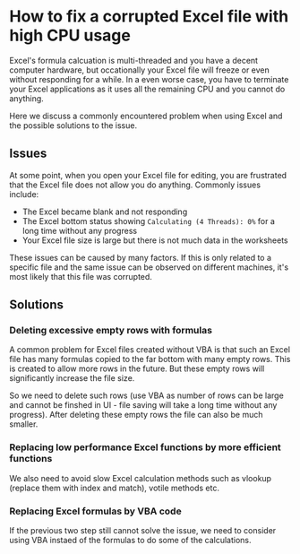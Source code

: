 # How to fix a corrupted Excel file with high CPU usage

Excel's formula calcuation is multi-threaded and you have a decent computer hardware, but occationally your Excel file will freeze or even without responding for a while. In a even worse case, you have to terminate your Excel applications as it uses all the remaining CPU and you cannot do anything.

Here we discuss a commonly encountered problem when using Excel and the possible solutions to the issue.

## Issues
At some point, when you open your Excel file for editing, you are frustrated that the Excel file does not allow you do anything. Commonly issues include:
- The Excel became blank and not responding
- The Excel bottom status showing `Calculating (4 Threads): 0%` for a long time without any progress
- Your Excel file size is large but there is not much data in the worksheets

These issues can be caused by many factors. If this is only related to a specific file and the same issue can be observed on different machines, it's most likely that this file was corrupted.

## Solutions
### Deleting excessive empty rows with formulas
A common problem for Excel files created without VBA is that such an Excel file has many formulas copied to the far bottom with many empty rows. This is created to allow more rows in the future. But these empty rows will significantly increase the file size.

So we need to delete such rows (use VBA as number of rows can be large and cannot be finshed in UI - file saving will take a long time without any progress). After deleting these empty rows the file can also be much smaller.

### Replacing low performance Excel functions by more efficient functions
We also need to avoid slow Excel calculation methods such as vlookup (replace them with index and match), votile methods etc.

### Replacing Excel formulas by VBA code
If the previous two step still cannot solve the issue, we need to consider using VBA instaed of the formulas to do some of the calculations.
